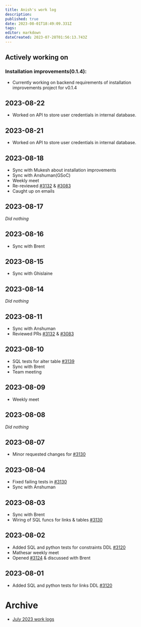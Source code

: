 ```yaml
---
title: Anish's work log
description: 
published: true
date: 2023-08-01T18:49:09.331Z
tags: 
editor: markdown
dateCreated: 2023-07-28T01:56:13.743Z
---
```


## Actively working on

### Installation improvements(0.1.4):

- Currently working on backend requirements of installation improvements project for v0.1.4

## 2023-08-22

- Worked on API to store user credentials in internal database.

## 2023-08-21

- Worked on API to store user credentials in internal database.

## 2023-08-18

- Sync with Mukesh about installation improvements
- Sync with Anshuman(GSoC)
- Weekly meet
- Re-reviewed [#3132](https://github.com/centerofci/mathesar/pull/3132) & [#3083](https://github.com/centerofci/mathesar/pull/3083)
- Caught up on emails

## 2023-08-17

*Did nothing*

## 2023-08-16

- Sync with Brent

## 2023-08-15

- Sync with Ghislaine

## 2023-08-14

*Did nothing*

## 2023-08-11

- Sync with Anshuman
- Reviewed PRs [#3132](https://github.com/centerofci/mathesar/pull/3132) & [#3083](https://github.com/centerofci/mathesar/pull/3083)

## 2023-08-10
- SQL tests for alter table [#3139](https://github.com/centerofci/mathesar/pull/3139)
- Sync with Brent
- Team meeting

## 2023-08-09

- Weekly meet

## 2023-08-08

*Did nothing*

## 2023-08-07

- Minor requested changes for [#3130](https://github.com/centerofci/mathesar/pull/3130)

## 2023-08-04

- Fixed failing tests in [#3130](https://github.com/centerofci/mathesar/pull/3130)
- Sync with Anshuman

## 2023-08-03

- Sync with Brent
- Wiring of SQL funcs for links & tables [#3130](https://github.com/centerofci/mathesar/pull/3130)

## 2023-08-02

- Added SQL and python tests for constraints DDL [#3120](https://github.com/centerofci/mathesar/pull/3120)
- Mathesar weekly meet
- Opened [#3124](https://github.com/centerofci/mathesar/issues/3124) & discussed with Brent


## 2023-08-01

- Added SQL and python tests for links DDL [#3120](https://github.com/centerofci/mathesar/pull/3120)

# Archive
 - [July 2023 work logs](/team/worklogs/anish/2023-07.md)